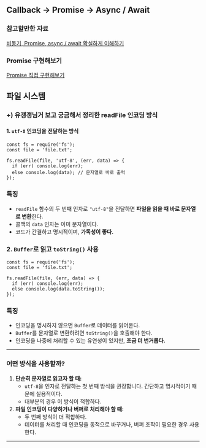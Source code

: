 ## Callback -> Promise -> Async / Await

### 참고할만한 자료

[비동기, Promise, async / await 확실하게 이해하기](https://springfall.cc/article/2022-11/easy-promise-async-await)

### Promise 구현해보기

[Promise 직접 구현해보기](https://github.com/dev-oil/study-js/blob/feature/js-deep-promise/js-deep/promise.js)

## 파일 시스템

### +) 유갱갱님거 보고 궁금해서 정리한 readFile 인코딩 방식

#### 1. `utf-8` 인코딩을 전달하는 방식

```tsx
const fs = require('fs');
const file = 'file.txt';

fs.readFile(file, 'utf-8', (err, data) => {
  if (err) console.log(err);
  else console.log(data); // 문자열로 바로 출력
});
```

### 특징

- `readFile` 함수의 두 번째 인자로 `"utf-8"`을 전달하면 **파일을 읽을 때 바로 문자열로 변환**한다.
- 콜백의 `data` 인자는 이미 문자열이다.
- 코드가 간결하고 명시적이며, **가독성이 좋다.**

### 2. `Buffer`로 읽고 `toString()` 사용

```tsx
const fs = require('fs');
const file = 'file.txt';

fs.readFile(file, (err, data) => {
  if (err) console.log(err);
  else console.log(data.toString());
});
```

### 특징

- 인코딩을 명시하지 않으면 `Buffer`로 데이터를 읽어온다.
- `Buffer`를 문자열로 변환하려면 `toString()`을 호출해야 한다.
- 인코딩을 나중에 처리할 수 있는 유연성이 있지만, **조금 더 번거롭다.**

---

### 어떤 방식을 사용할까?

1. **단순히 문자열로 읽고자 할 때:**
   - `utf-8`을 인자로 전달하는 첫 번째 방식을 권장합니다. 간단하고 명시적이기 때문에 실용적이다.
   - 대부분의 경우 이 방식이 적합하다.
2. **파일 인코딩이 다양하거나 버퍼로 처리해야 할 때:**
   - 두 번째 방식이 더 적합하다.
   - 데이터를 처리할 때 인코딩을 동적으로 바꾸거나, 버퍼 조작이 필요한 경우 사용한다.

---
